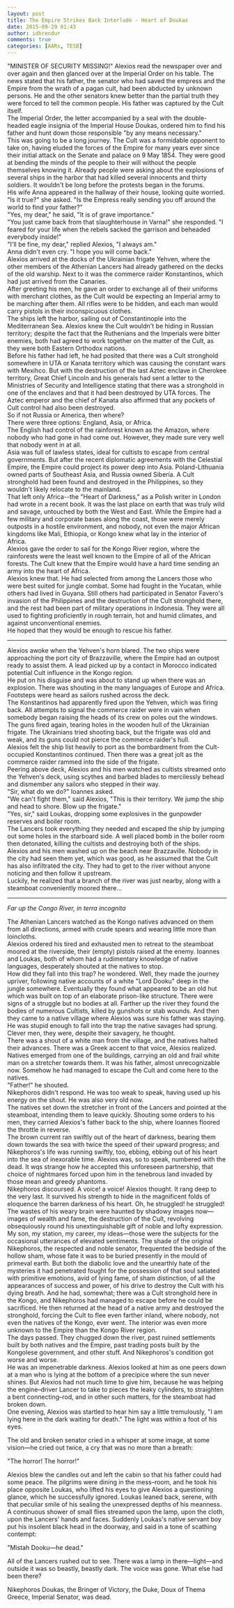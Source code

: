 ```yaml
---
layout: post
title: The Empire Strikes Back Interlude - Heart of Doukas
date: 2015-09-29 01:43
author: idhrendur
comments: true
categories: [AARs, TESB]
---
```

"MINISTER OF SECURITY MISSING!"
Alexios read the newspaper over and over again and then glanced over at the Imperial Order on his table.  The news stated that his father, the senator who had saved the empress and the Empire from the wrath of a pagan cult, had been abducted by unknown persons.  He and the other senators knew better than the partial truth they were forced to tell the common people.  His father was captured by the Cult itself.  
The Imperial Order, the letter accompanied by a seal with the double-headed eagle insignia of the Imperial House Doukas, ordered him to find his father and hunt down those responsible "by any means necessary."  
This was going to be a long journey.  The Cult was a formidable opponent to take on, having eluded the forces of the Empire for  many years ever since their initial attack on the Senate and palace on 9 May 1854.  They were good at bending the minds of the people to their will without the people themselves knowing it.  Already people were asking about the explosions of several ships in the harbor that had killed several innocents and thirty soldiers.  It wouldn't be long before the protests began in the forums.  
His wife Anna appeared in the hallway of their house, looking quite worried.  "Is it true?" she asked.  "Is the Empress really sending you off around the world to find your father?"  
"Yes, my dear," he said, "It is of grave importance."  
"You just came back from that slaughterhouse in Varna!" she responded. "I feared for your life when the rebels sacked the garrison and beheaded everybody inside!"  
"I'll be fine, my dear," replied Alexios, "I always am."  
Anna didn't even cry. "I hope you will come back."  
Alexios arrived at the docks of the Ukrainian frigate Yehven, where the other members of the Athenian Lancers had already gathered on the decks of the old warship.  Next to it was the commerce raider Konstantinos, which had just arrived from the Canaries.  
After greeting his men, he gave an order to exchange all of their uniforms with merchant clothes, as the Cult would be expecting an Imperial army to be marching after them.  All rifles were to be hidden, and each man would carry pistols in their inconspicuous clothes.  
The ships left the harbor, sailing out of Constantinople into the Mediterranean Sea. Alexios knew the Cult wouldn't be hiding in Russian territory; despite the fact that the Ruthenians and the Imperials were bitter enemies, both had agreed to work together on the matter of the Cult, as they were both Eastern Orthodox nations.  
Before his father had left, he had posited that there was a Cult stronghold somewhere in UTA or Kanata territory which was causing the constant wars with Mexihco. But with the destruction of the last Aztec enclave in Cherokee territory, Great Chief Lincoln and his generals had sent a letter to the Ministries of Security and Intelligence stating that there was a stronghold in one of the enclaves and that it had been destroyed by UTA forces.  The Aztec emperor and the chief of Kanata also affirmed that any pockets of Cult control had also been destroyed.  
So if not Russia or America, then where?  
There were three options: England, Asia, or Africa.  
The English had control of the rainforest known as the Amazon, where nobody who had gone in had come out.  However, they made sure very well that nobody went in at all.   
Asia was full of lawless states, ideal for cultists to escape from central governments.  But after the recent diplomatic agreements with the Celestial Empire, the Empire could project its power deep into Asia.  Poland-Lithuania owned parts of Southeast Asia, and Russia owned Siberia.  A Cult stronghold had been found and destroyed in the Philippines, so they wouldn't likely relocate to the mainland.  
That left only Africa--the "Heart of Darkness," as a Polish writer in London had wrote in a recent book.  It was the last place on earth that was truly wild and savage, untouched by both the West and East.  While the Empire had a few military and corporate bases along the coast, those were merely outposts in a hostile environment, and nobody, not even the major African kingdoms like Mali, Ethiopia, or Kongo knew what lay in the interior of Africa.  
Alexios gave the order to sail for the Kongo River region, where the rainforests were the least well known to the Empire of all of the African forests. The Cult knew that the Empire would have a hard time sending an army into the heart of Africa.  
Alexios knew that.  He had selected from among the Lancers those who were best suited for jungle combat.  Some had fought in the Yucatan, while others had lived in Guyana.  Still others had participated in Senator Favero's invasion of the Philippines and the destruction of the Cult stronghold there, and the rest had been part of military operations in Indonesia.  They were all used to fighting proficiently in rough terrain, hot and humid climates, and against unconventional enemies.  
He hoped that they would be enough to rescue his father.    

<hr />
  
Alexios awoke when the Yehven's horn blared.  The two ships were approaching the port city of Brazzaville, where the Empire had an outpost ready to assist them. A lead picked up by a contact in Morocco indicated potential Cult influence in the Kongo region.  
He put on his disguise and was about to stand up when there was an explosion. There was shouting in the many languages of Europe and Africa.  Footsteps were heard as sailors rushed across the deck.  
The Konstantinos had apparently fired upon the Yehven, which was firing back.  All attempts to signal the commerce raider were in vain when somebody began raising the heads of its crew on poles out the windows.  
The guns fired again, tearing holes in the wooden hull of the Ukrainian frigate. The Ukrainians tried shooting back, but the frigate was old and weak, and its guns could not pierce the commerce raider's hull.   
Alexios felt the ship list heavily to port as the bombardment from the Cult-occupied Konstantinos continued. Then there was a great jolt as the commerce raider rammed into the side of the frigate.  
Peering above deck, Alexios and his men watched as cultists streamed onto the Yehven's deck, using scythes and barbed blades to mercilessly behead and dismember any sailors who stepped in their way.  
"Sir, what do we do?" Ioannes asked.  
"We can't fight them," said Alexios, "This is their territory.  We jump the ship and head to shore.  Blow up the frigate."  
"Yes, sir," said Loukas, dropping some explosives in the gunpowder reserves and boiler room.  
The Lancers took everything they needed and escaped the ship by jumping out some holes in the starboard side.  A well placed  bomb in the boiler room then detonated, killing the cultists and destroying both of the ships.  
Alexios and his men washed up on the beach near Brazzaville.  Nobody in the city had seen them yet, which was good, as he assumed that the Cult has also infiltrated the city. They had to get to the river without anyone noticing and then follow it upstream.  
Luckily, he realized that a branch of the river was just nearby, along with a steamboat conveniently moored there...  
  
<hr />
  
<em>Far up the Congo River, in terra incognita</em>

The Athenian Lancers watched as the Kongo natives advanced on them from all directions, armed with crude spears and wearing little more than loincloths.  
Alexios ordered his tired and exhausted men to retreat to the steamboat moored at the riverside, their (empty) pistols raised at the enemy.  Ioannes and Loukas, both of whom had a rudimentary knowledge of native languages, desperately shouted at the natives to stop.  
How did they fall into this trap? he wondered.  Well, they made the journey upriver, following native accounts of a white "Lord Dooku" deep in the jungle somewhere.  Eventually they found what appeared to be an old hut which was built on top of an elaborate prison-like structure.  There were signs of a struggle but no bodies at all.  Farther up the river they found the bodies of numerous Cultists, killed by gunshots or stab wounds. And then they came to a native village where Alexios was sure his father was staying.  He was stupid enough to fall into the trap the native savages had sprung.  Clever men, they were, despite their savagery, he thought.  
There was a shout of a white man from the village, and the natives halted their advances.  There was a Greek accent to that voice, Alexios realized.  
Natives emerged from one of the buildings, carrying an old and frail white man on a stretcher towards them.  It was his father, almost unrecognizable now.  Somehow he had managed to escape the Cult and come here to the natives.  
"Father!" he shouted.   
Nikephoros didn't respond.  He was too weak to speak, having used up his energy on the shout.  He was also very old now.  
The natives set down the stretcher in front of the Lancers and pointed at the steamboat, intending them to leave quickly.  Shouting some orders to his men, they carried Alexios's father back to the ship, where Ioannes floored the throttle in reverse.  
The brown current ran swiftly out of the heart of darkness, bearing them down towards the sea with twice the speed of their upward progress; and Nikephoros's life was running swiftly, too, ebbing, ebbing out of his heart into the sea of inexorable time. Alexios was, so to speak, numbered with the dead. It wqs strange how he accepted this unforeseen partnership, that choice of nightmares forced upon him in the tenebrous land invaded by those mean and greedy phantoms.  
Nikephoros discoursed. A voice! a voice! Alexios thought. It rang deep to the very last. It survived his strength to hide in the magnificent folds of eloquence the barren darkness of his heart. Oh, he struggled! he struggled! The wastes of his weary brain were haunted by shadowy images now—images of wealth and fame, the destruction of the Cult, revolving obsequiously round his unextinguishable gift of noble and lofty expression. My son, my station, my career, my ideas—those were the subjects for the occasional utterances of elevated sentiments. The shade of the original Nikephoros, the respected and noble senator, frequented the bedside of the hollow sham, whose fate it was to be buried presently in the mould of primeval earth. But both the diabolic love and the unearthly hate of the mysteries it had penetrated fought for the possession of that soul satiated with primitive emotions, avid of lying fame, of sham distinction, of all the appearances of success and power, of his drive to destroy the Cult with his dying breath.  And he had, somewhat; there was a Cult stronghold here in the Kongo, and Nikephoros had managed to escape before he could be sacrificed.  He then returned at the head of a native army and destroyed the stronghold, forcing the Cult to flee even farther inland, where nobody, not even the natives of the Kongo, ever went.  The interior was even more unknown to the Empire than the Kongo River region.   
The days passed.  They chugged down the river, past ruined settlements built by both natives and the Empire, past trading posts built by the Kongolese government, and other stuff.  And Nikephoros's condition got worse and worse.   
He was an impenetrable darkness. Alexios looked at him as one peers down at a man who is lying at the bottom of a precipice where the sun never shines. But Alexios had not much time to give him, because he was helping the engine–driver Lancer to take to pieces the leaky cylinders, to straighten a bent connecting–rod, and in other such matters, for the steamboat had broken down.  
One evening, Alexios was startled to hear him say a little tremulously, "I am lying here in the dark waiting for death." The light was within a foot of his eyes.  

The old and broken senator cried in a whisper at some image, at some vision—he cried out twice, a cry that was no more than a breath:  

"The horror! The horror!"  

Alexios blew the candles out and left the cabin so that his father could had some peace. The pilgrims were dining in the mess–room, and he took his place opposite Loukas, who lifted his eyes to give Alexios a questioning glance, which he successfully ignored. Loukas leaned back, serene, with that peculiar smile of his sealing the unexpressed depths of his meanness. A continuous shower of small flies streamed upon the lamp, upon the cloth, upon the Lancers' hands and faces. Suddenly Loukas's native servant boy put his insolent black head in the doorway, and said in a tone of scathing contempt:  

"Mistah Dooku—he dead."  

All of the Lancers rushed out to see. There was a lamp in there—light—and outside it was so beastly, beastly dark.  The voice was gone. What else had been there?  

Nikephoros Doukas, the Bringer of Victory, the Duke, Doux of Thema Greece, Imperial Senator, was dead.
